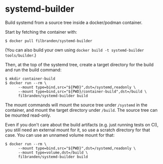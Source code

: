 # systemd-builder

Build systemd from a source tree inside a docker/podman container.

Start by fetching the container with:

```
$ docker pull filbranden/systemd-builder
```

(You can also build your own using `docker build -t systemd-builder tools/builder`.)

Then, at the top of the systemd tree, create a target directory for the build
and run the build command:

```
$ mkdir container-build
$ docker run --rm \
      --mount type=bind,src="${PWD}",dst=/systemd,readonly \
      --mount type=bind,src="${PWD}/container-build",dst=/build \
      filbranden/systemd-builder build
```

The mount commands will mount the source tree under `/systemd` in the
container, and mount the target directory under `/build`. The source tree can
be mounted read-only.

Even if you don't care about the build artifacts (e.g.  just running tests on
CI), you still need an external mount for it, so use a scratch directory for
that case. You can use an unnamed volume mount for that:

```
$ docker run --rm \
      --mount type=bind,src="${PWD}",dst=/systemd,readonly \
      --mount type=volume,dst=/build \
      filbranden/systemd-builder build
```
